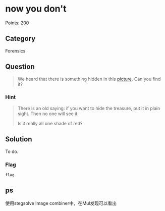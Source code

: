 # now you don't
Points: 200

## Category
Forensics

## Question
>We heard that there is something hidden in this [picture](files/nowYouDont.png). Can you find it? 

### Hint
>There is an old saying: if you want to hide the treasure, put it in plain sight. Then no one will see it.
>
>Is it really all one shade of red?

## Solution
To do.

### Flag
`flag`



## ps  
使用stegsolve Image combiner中，在Mul发现可以看出
